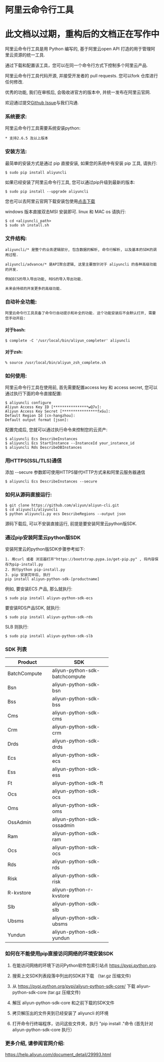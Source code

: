 
# 阿里云命令行工具 <Aliyun Command Line Interface>

# 此文档以过期，重构后的文档正在写作中

阿里云命令行工具是用 Python 编写的, 基于阿里云open API 打造的用于管理阿里云资源的统一工具.

通过下载和配置该工具，您可以在同一个命令行方式下控制多个阿里云产品.

阿里云命令行工具代码开源, 并接受开发者的 pull requests. 您可以fork 仓库进行任何修改.

优秀的功能, 我们在审核后, 会吸收进官方的版本中, 并统一发布在阿里云官网.

欢迎通过提交[Github Issue](https://github.com/aliyun/aliyun-cli/issues/new)与我们沟通.

### 系统要求:

阿里云命令行工具需要系统安装python:

    * 支持2.6.5 及以上版本

### 安装方法:

最简单的安装方式是通过 pip 直接安装, 如果您的系统中有安装 pip 工具, 请执行:

    $ sudo pip install aliyuncli

如果已经安装了阿里云命令行工具, 您可以通过pip升级到最新的版本:

    $ sudo pip install --upgrade aliyuncli

您也可以去阿里云官网下载安装包使用[点击下载](http://market.aliyun.com/products/53690006/cmgj000314.html?spm=5176.900004.4.2.IpMOOc)

windows 版本直接双击MSI 安装即可.
linux 和 MAC os 请执行:

    $ cd <aliyuncli_path>
    $ sudo sh install.sh

### 文件结构:

	aliyuncli/* 是整个的业务逻辑部分, 包含数据的解析, 命令行解析, 以及基本的SDK的调用过程.

	aliyuncli/advance/* 是API聚合逻辑, 这里主要放针对于 aliyuncli 的各种高级功能的开发.

	例如ECS的导入导出功能, RDS的导入导出功能.

	未来会持续的开发更多的高级功能.


### 自动补全功能:
    阿里云命令行工具具备了命令行自动提示和补全的功能. 这个功能安装后不会默认打开, 需要您手动开启:

#### 对于bash:

    $ complete -C '/usr/local/bin/aliyun_completer' aliyuncli

#### 对于zsh:

    % source /usr/local/bin/aliyun_zsh_complete.sh

### 如何使用:

阿里云命令行工具在使用前, 首先需要配置access key 和 access secret, 您可以通过执行下面的命令直接配置:

	$ aliyuncli configure
	Aliyun Access Key ID [****************wQ7v]:
	Aliyun Access Key Secret [****************fxGu]:
	Default Region Id [cn-hangzhou]:
	Default output format [json]:

配置完成后, 您就可以通过执行命令来控制您的云资产:

	$ aliyuncli Ecs DescribeInstances
	$ aliyuncli Ecs StartInstance --InstanceId your_instance_id
	$ aliyuncli Rds DescribeDBInstances

### 用HTTPS(SSL/TLS)通信

添加 --secure 参数即可使用HTTPS替代HTTP方式来和阿里云服务器通信

	$ aliyuncli Ecs DescribeInstances --secure


### 如何从源码直接运行:

	$ git clone https://github.com/aliyun/aliyun-cli.git
	$ cd aliyuncli/aliyuncli
	$ python aliyuncli.py ecs DescribeRegions --output json

源码下载后, 可以不安装直接运行, 前提是要安装阿里云python版SDK.

### 通过pip安装阿里云python版SDK
安装阿里云的python版SDK步骤参考如下:

	1. 用curl 或者 浏览器打开"https://bootstrap.pypa.io/get-pip.py" , 将内容保存为pip-install.py
	2. 执行python pip-install.py
	3. pip 安装完毕后, 执行
	pip install aliyun-python-sdk-[productname]

例如, 要安装ECS 产品, 那么就执行:

	$ sudo pip install aliyun-python-sdk-ecs
	
要安装RDS产品SDK, 就执行:

	$ sudo pip install aliyun-python-sdk-rds
	
SLB 则执行:

	$ sudo pip install aliyun-python-sdk-slb

### SDK 列表

<table style="width:67%;">
<colgroup>
<col width="20%" />
<col width="45%" />
</colgroup>
<thead>
<tr class="header">
<th>Product</th>
<th>SDK</th>
</tr>
</thead>
<tbody>
<tr class="odd">
<td>BatchCompute</td>
<td>aliyun-python-sdk-batchcompute</td>
</tr>
<tr class="even">
<td>Bsn</td>
<td>aliyun-python-sdk-bsn</td>
</tr>
<tr class="odd">
<td>Bss</td>
<td>aliyun-python-sdk-bss</td>
</tr>
<tr class="even">
<td>Cms</td>
<td>aliyun-python-sdk-cms</td>
</tr>
<tr class="odd">
<td>Crm</td>
<td>aliyun-python-sdk-crm</td>
</tr>
<tr class="even">
<td>Drds</td>
<td>aliyun-python-sdk-drds</td>
</tr>
<tr class="odd">
<td>Ecs</td>
<td>aliyun-python-sdk-ecs</td>
</tr>
<tr class="even">
<td>Ess</td>
<td>aliyun-python-sdk-ess</td>
</tr>
<tr class="odd">
<td>Ft</td>
<td>aliyun-python-sdk-ft</td>
</tr>
<tr class="even">
<td>Ocs</td>
<td>aliyun-python-sdk-ocs</td>
</tr>
<tr class="odd">
<td>Oms</td>
<td>aliyun-python-sdk-oms</td>
</tr>
<tr class="even">
<td>OssAdmin</td>
<td>aliyun-python-sdk-ossadmin</td>
</tr>
<tr class="odd">
<td>Ram</td>
<td>aliyun-python-sdk-ram</td>
</tr>
<tr class="even">
<td>Ocs</td>
<td>aliyun-python-sdk-ocs</td>
</tr>
<tr class="odd">
<td>Rds</td>
<td>aliyun-python-sdk-rds</td>
</tr>
<tr class="even">
<td>Risk</td>
<td>aliyun-python-sdk-risk</td>
</tr>
<tr class="odd">
<td>R-kvstore</td>
<td>aliyun-python-r-kvstore</td>
</tr>
<tr class="even">
<td>Slb</td>
<td>aliyun-python-sdk-slb</td>
</tr>
<tr class="odd">
<td>Ubsms</td>
<td>aliyun-python-sdk-ubsms</td>
</tr>
<tr class="even">
<td>Yundun</td>
<td>aliyun-python-sdk-yundun</td>
</tr>
</tbody>
</table>

### 如何在不能使用pip直接访问网络的环境安装SDK

1. 在能访问网络的环境下访问Python软件包索引站点 https://pypi.python.org.

2. 搜索上文SDK列表段落中列出的SDK并下载 （tar.gz 压缩文件)

3. 从 https://pypi.python.org/pypi/aliyun-python-sdk-core/  下载 aliyun-python-sdk-core  (tar.gz 压缩文件) 

4. 解压 aliyun-python-sdk-core 和之前下载的SDK文件

5. 拷贝解压出的文件夹到已经安装了 aliyuncli 的环境

6. 打开命令行终端程序，访问这些文件夹，执行 "pip install ."命令 (首先针对 aliyun-python-sdk-core 执行）

### 更多介绍, 请参阅官网介绍:

https://help.aliyun.com/document_detail/29993.html
